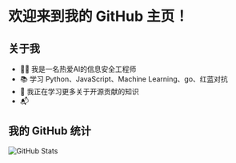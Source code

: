 # 欢迎来到我的 GitHub 主页！

## 关于我
- 👨‍💻 我是一名热爱AI的信息安全工程师
- 📚 学习 Python、JavaScript、Machine Learning、go、红蓝对抗
- 🌱 我正在学习更多关于开源贡献的知识
- 📬 


## 我的 GitHub 统计
![GitHub Stats](https://github-readme-stats.vercel.app/api?username=letmego2022&show_icons=true&hide_title=true&count_private=true)
